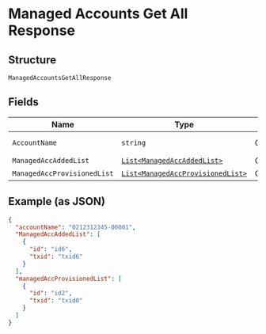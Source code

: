 
# Managed Accounts Get All Response

## Structure

`ManagedAccountsGetAllResponse`

## Fields

| Name | Type | Tags | Description |
|  --- | --- | --- | --- |
| `AccountName` | `string` | Optional | Account Name |
| `ManagedAccAddedList` | [`List<ManagedAccAddedList>`](../../doc/models/managed-acc-added-list.md) | Optional | - |
| `ManagedAccProvisionedList` | [`List<ManagedAccProvisionedList>`](../../doc/models/managed-acc-provisioned-list.md) | Optional | - |

## Example (as JSON)

```json
{
  "accountName": "0212312345-00001",
  "ManagedAccAddedList": [
    {
      "id": "id6",
      "txid": "txid6"
    }
  ],
  "managedAccProvisionedList": [
    {
      "id": "id2",
      "txid": "txid0"
    }
  ]
}
```

